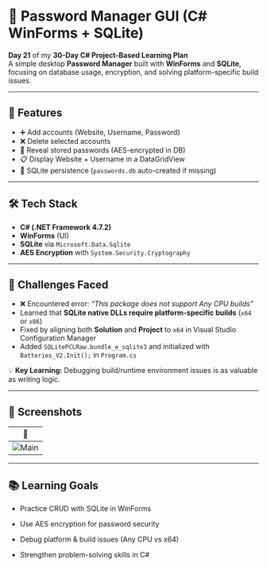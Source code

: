 # 🔐 Password Manager GUI (C# WinForms + SQLite)

**Day 21** of my **30-Day C# Project-Based Learning Plan**  
A simple desktop **Password Manager** built with **WinForms** and **SQLite**, focusing on database usage, encryption, and solving platform-specific build issues.

---

## 🚀 Features
- ➕ Add accounts (Website, Username, Password)
- ❌ Delete selected accounts
- 👀 Reveal stored passwords (AES-encrypted in DB)
- 📋 Display Website + Username in a DataGridView
- 💾 SQLite persistence (`passwords.db` auto-created if missing)

---

## 🛠 Tech Stack
- **C# (.NET Framework 4.7.2)**
- **WinForms** (UI)
- **SQLite** via `Microsoft.Data.Sqlite`
- **AES Encryption** with `System.Security.Cryptography`

---

## 🧩 Challenges Faced
- ❌ Encountered error: *“This package does not support Any CPU builds”*
- Learned that **SQLite native DLLs require platform-specific builds** (`x64` or `x86`)
- Fixed by aligning both **Solution** and **Project** to `x64` in Visual Studio Configuration Manager
- Added `SQLitePCLRaw.bundle_e_sqlite3` and initialized with `Batteries_V2.Init();` in `Program.cs`

💡 **Key Learning:** Debugging build/runtime environment issues is as valuable as writing logic.

---

## 📸 Screenshots

| 🔐 | 
|------|
| ![Main](./PasswordManager ) |
---

## 📚 Learning Goals

- Practice CRUD with SQLite in WinForms

- Use AES encryption for password security

- Debug platform & build issues (Any CPU vs x64)

- Strengthen problem-solving skills in C#
